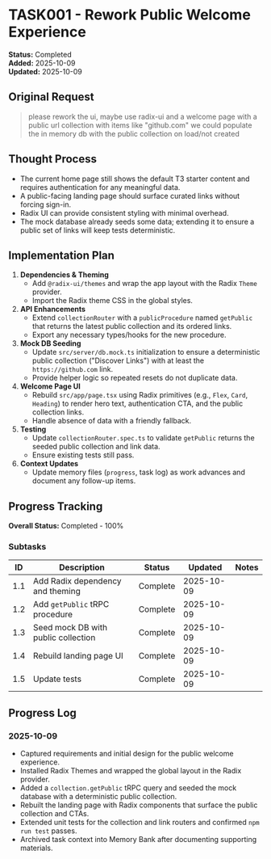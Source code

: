 # TASK001 - Rework Public Welcome Experience

**Status:** Completed  
**Added:** 2025-10-09  
**Updated:** 2025-10-09

## Original Request

> please rework the ui, maybe use radix-ui and a welcome page with a public url collection with items like "github.com" we could populate the in memory db with the public collection on load/not created

## Thought Process

- The current home page still shows the default T3 starter content and requires authentication for any meaningful data.
- A public-facing landing page should surface curated links without forcing sign-in.
- Radix UI can provide consistent styling with minimal overhead.
- The mock database already seeds some data; extending it to ensure a public set of links will keep tests deterministic.

## Implementation Plan

1. **Dependencies & Theming**
   - Add `@radix-ui/themes` and wrap the app layout with the Radix `Theme` provider.
   - Import the Radix theme CSS in the global styles.
2. **API Enhancements**
   - Extend `collectionRouter` with a `publicProcedure` named `getPublic` that returns the latest public collection and its ordered links.
   - Export any necessary types/hooks for the new procedure.
3. **Mock DB Seeding**
   - Update `src/server/db.mock.ts` initialization to ensure a deterministic public collection ("Discover Links") with at least the `https://github.com` link.
   - Provide helper logic so repeated resets do not duplicate data.
4. **Welcome Page UI**
   - Rebuild `src/app/page.tsx` using Radix primitives (e.g., `Flex`, `Card`, `Heading`) to render hero text, authentication CTA, and the public collection links.
   - Handle absence of data with a friendly fallback.
5. **Testing**
   - Update `collectionRouter.spec.ts` to validate `getPublic` returns the seeded public collection and link data.
   - Ensure existing tests still pass.
6. **Context Updates**
   - Update memory files (`progress`, task log) as work advances and document any follow-up items.

## Progress Tracking

**Overall Status:** Completed - 100%

### Subtasks

| ID  | Description                        | Status        | Updated    | Notes |
| --- | ---------------------------------- | ------------- | ---------- | ----- |
| 1.1 | Add Radix dependency and theming   | Complete      | 2025-10-09 |       |
| 1.2 | Add `getPublic` tRPC procedure     | Complete      | 2025-10-09 |       |
| 1.3 | Seed mock DB with public collection| Complete      | 2025-10-09 |       |
| 1.4 | Rebuild landing page UI            | Complete      | 2025-10-09 |       |
| 1.5 | Update tests                       | Complete      | 2025-10-09 |       |

## Progress Log

### 2025-10-09

- Captured requirements and initial design for the public welcome experience.
- Installed Radix Themes and wrapped the global layout in the Radix provider.
- Added a `collection.getPublic` tRPC query and seeded the mock database with a deterministic public collection.
- Rebuilt the landing page with Radix components that surface the public collection and CTAs.
- Extended unit tests for the collection and link routers and confirmed `npm run test` passes.
- Archived task context into Memory Bank after documenting supporting materials.
